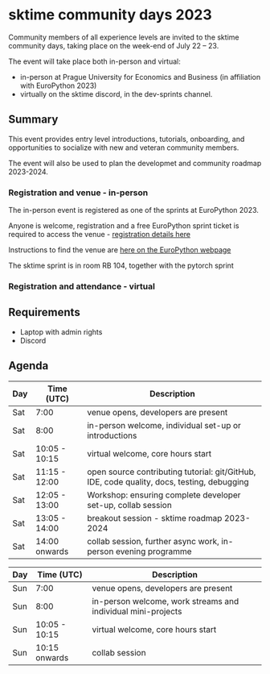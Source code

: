 # sktime community days 2023

Community members of all experience levels are invited to the sktime community days, taking place on the week-end of July 22 – 23.

The event will take place both in-person and virtual:

* in-person at Prague University for Economics and Business (in affiliation with EuroPython 2023)
* virtually on the sktime discord, in the dev-sprints channel.

## Summary

This event provides entry level introductions, tutorials, onboarding, and opportunities to socialize with new and veteran community members.

The event will also be used to plan the developmet and community roadmap 2023-2024.

### Registration and venue - in-person

The in-person event is registered as one of the sprints at EuroPython 2023.

Anyone is welcome, registration and a free EuroPython sprint ticket is required to access the venue - [registration details here](https://ep2023.europython.eu/tickets#sprint-tickets)

Instructions to find the venue are [here on the EuroPython webpage](https://ep2023.europython.eu/where#v%C5%A1e---sprints-venue)

The sktime sprint is in room RB 104, together with the pytorch sprint

### Registration and attendance - virtual



## Requirements
* Laptop with admin rights
* Discord

## Agenda
|Day | Time (UTC) | Description|
|---|---|---|
| Sat | 7:00 | venue opens, developers are present |
| Sat | 8:00 | in-person welcome, individual set-up or introductions |
| Sat | 10:05 - 10:15 | virtual welcome, core hours start |
| Sat | 11:15 - 12:00 | open source contributing tutorial: git/GitHub, IDE, code quality, docs, testing, debugging |
| Sat | 12:05 - 13:00 | Workshop: ensuring complete developer set-up, collab session |
| Sat | 13:05 - 14:00 | breakout session - sktime roadmap 2023-2024 |
| Sat | 14:00 onwards | collab session, further async work, in-person evening programme |


|Day | Time (UTC) | Description|
|---|---|---|
| Sun | 7:00 | venue opens, developers are present |
| Sun | 8:00 | in-person welcome, work streams and individual mini-projects |
| Sun | 10:05 - 10:15 | virtual welcome, core hours start |
| Sun | 10:15 onwards | collab session |
